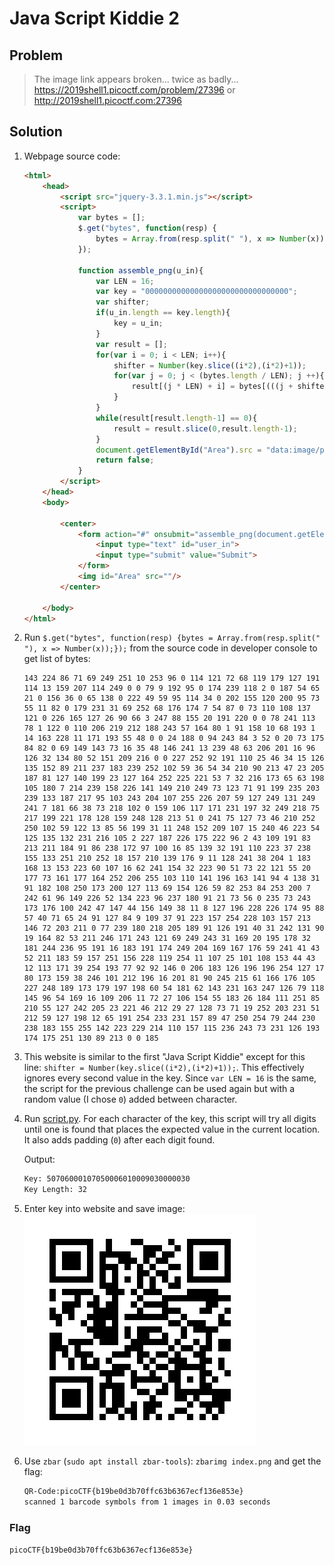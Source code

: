 # Java Script Kiddie 2

## Problem

> The image link appears broken... twice as badly... <https://2019shell1.picoctf.com/problem/27396> or <http://2019shell1.picoctf.com:27396>

## Solution

1. Webpage source code:

    ```html
    <html>
        <head>
            <script src="jquery-3.3.1.min.js"></script>
            <script>
                var bytes = [];
                $.get("bytes", function(resp) {
                    bytes = Array.from(resp.split(" "), x => Number(x));
                });

                function assemble_png(u_in){
                    var LEN = 16;
                    var key = "00000000000000000000000000000000";
                    var shifter;
                    if(u_in.length == key.length){
                        key = u_in;
                    }
                    var result = [];
                    for(var i = 0; i < LEN; i++){
                        shifter = Number(key.slice((i*2),(i*2)+1));
                        for(var j = 0; j < (bytes.length / LEN); j ++){
                            result[(j * LEN) + i] = bytes[(((j + shifter) * LEN) % bytes.length) + i]
                        }
                    }
                    while(result[result.length-1] == 0){
                        result = result.slice(0,result.length-1);
                    }
                    document.getElementById("Area").src = "data:image/png;base64," + btoa(String.fromCharCode.apply(null, new Uint8Array(result)));
                    return false;
                }
            </script>
        </head>
        <body>

            <center>
                <form action="#" onsubmit="assemble_png(document.getElementById('user_in').value)">
                    <input type="text" id="user_in">
                    <input type="submit" value="Submit">
                </form>
                <img id="Area" src=""/>
            </center>

        </body>
    </html>
    ```

2. Run `$.get("bytes", function(resp) {bytes = Array.from(resp.split(" "), x => Number(x));});` from the source code in developer console to get list of bytes:

    ```
    143 224 86 71 69 249 251 10 253 96 0 114 121 72 68 119 179 127 191 114 13 159 207 114 249 0 0 79 9 192 95 0 174 239 118 2 0 187 54 65 21 0 156 36 0 65 138 0 222 49 59 95 114 34 0 202 155 120 200 95 73 55 11 82 0 179 231 31 69 252 68 176 174 7 54 87 0 73 110 108 137 121 0 226 165 127 26 90 66 3 247 88 155 20 191 220 0 0 78 241 113 78 1 122 0 110 206 219 212 188 243 57 164 80 1 91 158 10 68 193 1 14 163 228 11 171 193 55 48 0 0 24 188 0 94 243 84 3 52 0 20 73 175 84 82 0 69 149 143 73 16 35 48 146 241 13 239 48 63 206 201 16 96 126 32 134 80 52 151 209 216 0 0 227 252 92 191 110 25 46 34 15 126 135 152 89 211 237 183 239 252 102 59 36 54 34 210 90 213 47 23 205 187 81 127 140 199 23 127 164 252 225 221 53 7 32 216 173 65 63 198 105 180 7 214 239 158 226 141 149 210 249 73 123 71 91 199 235 203 239 133 187 217 95 103 243 204 107 255 226 207 59 127 249 131 249 241 7 181 66 38 73 218 102 0 159 106 117 171 231 197 32 249 218 75 217 199 221 178 128 159 248 128 213 51 0 241 75 127 73 46 210 252 250 102 59 122 13 85 56 199 31 11 248 152 209 107 15 240 46 223 54 125 135 132 231 216 105 2 227 187 226 175 222 96 2 43 109 191 83 213 211 184 91 86 238 172 97 100 16 85 139 32 191 110 223 37 238 155 133 251 210 252 18 157 210 139 176 9 11 128 241 38 204 1 183 168 13 153 223 60 107 16 62 241 154 32 223 90 51 73 22 121 55 20 177 73 161 177 164 252 206 255 103 110 141 196 163 141 94 4 138 31 91 182 108 250 173 200 127 113 69 154 126 59 82 253 84 253 200 7 242 61 96 149 226 52 134 223 96 237 180 91 21 73 56 0 235 73 243 173 176 100 242 47 147 44 156 149 38 11 8 127 196 228 226 174 95 88 57 40 71 65 24 91 127 84 9 109 37 91 223 157 254 228 103 157 213 146 72 203 211 0 77 239 180 218 205 189 91 126 191 40 31 242 131 90 19 164 82 53 211 246 171 243 121 69 249 243 31 169 20 195 178 32 181 244 236 95 191 16 183 191 174 249 204 169 167 176 59 241 41 43 52 211 183 59 157 251 156 228 119 254 11 107 25 101 108 153 44 43 12 113 171 39 254 193 77 92 92 146 0 206 183 126 196 196 254 127 17 80 173 159 38 246 101 212 196 16 201 81 90 245 215 61 166 176 105 227 248 189 173 179 197 198 60 54 181 62 143 231 163 247 126 79 118 145 96 54 169 16 109 206 11 72 27 106 154 55 183 26 184 111 251 85 210 55 127 242 205 23 221 46 212 29 27 128 73 71 19 252 203 231 51 212 59 127 198 12 65 191 254 233 231 157 89 47 250 254 79 244 230 238 183 155 255 142 223 229 214 110 157 115 236 243 73 231 126 193 174 175 251 130 89 213 0 0 185
    ```

3. This website is similar to the first "Java Script Kiddie" except for this line: `shifter = Number(key.slice((i*2),(i*2)+1));`. This effectively ignores every second value in the key. Since `var LEN = 16` is the same, the script for the previous challenge can be used again but with a random value (I chose `0`) added between character.
4. Run [script.py](script.py). For each character of the key, this script will try all digits until one is found that places the expected value in the current location. It also adds padding (`0`) after each digit found.

    Output:

    ```bash
    Key: 50706000107050006010009030000030
    Key Length: 32
    ```

5. Enter key into website and save image: ![QR code from website](qr_code.png)
6. Use `zbar` (`sudo apt install zbar-tools`): `zbarimg index.png` and get the flag:

    ```bash
    QR-Code:picoCTF{b19be0d3b70ffc63b6367ecf136e853e}
    scanned 1 barcode symbols from 1 images in 0.03 seconds
    ```

### Flag

`picoCTF{b19be0d3b70ffc63b6367ecf136e853e}`
